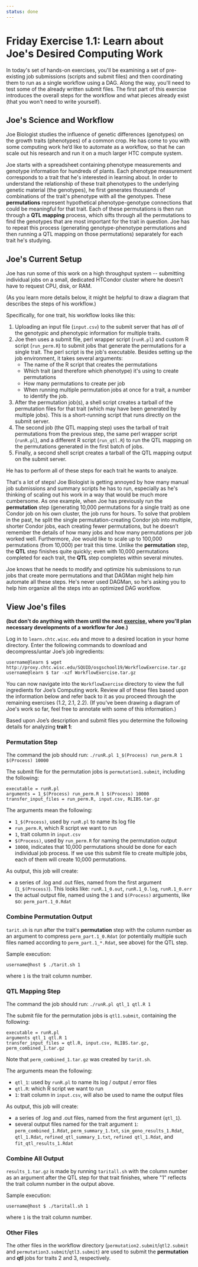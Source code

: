 ```yaml
---
status: done
---
```


<style type="text/css"> pre em { font-style: normal; background-color: yellow; } pre strong { font-style: normal; font-weight: bold; color: \#008; } </style>

Friday Exercise 1.1: Learn about Joe's Desired Computing Work
=============================================================

In today's set of hands-on exercises, you'll be examining a set of pre-existing job submissions (scripts and submit files) and then coordinating them to run as a single workflow using a DAG. Along the way, you'll need to test some of the already written submit files. The first part of this exercise introduces the overall steps for the workflow and what pieces already exist (that you won't need to write yourself).

Joe's Science and Workflow
--------------------------

Joe Biologist studies the influence of genetic differences (genotypes) on the growth traits (phenotypes) of a common crop. He has come to you with some computing work he’d like to automate as a workflow, so that he can scale out his research and run it on a much larger HTC compute system. 

Joe starts with a spreadsheet containing phenotype measurements and genotype information for hundreds of plants.  Each phenotype measurement corresponds to a trait that he's interested in learning about.  In order to understand the relationship of these trait phenotypes to the underlying genetic material (the genotypes), he first generates thousands of combinations of the trait's phenotype with all the genotypes.  These **permutations** represent hypothetical phenotype-genotype connections that could be meaningful for that trait.  Each of these permutations is then run through a **QTL mapping** process, which sifts through all the permutations to find the genotypes that are most important for the trait in question.  Joe has to repeat this process (generating genotype-phenotype permutations and then running a QTL mapping on those permutations) separately for each trait he's studying.  

Joe's Current Setup
-------------------

Joe has run some of this work on a high throughput system -- submitting individual jobs on a small, dedicated HTCondor cluster where he doesn’t have to request CPU, disk, or RAM.  

(As you learn more details below, it might be helpful to draw a diagram that describes the steps of his workflow.)

Specifically, for one trait, his workflow looks like this: 

1. Uploading an input file (`input.csv`) to the submit server that has *all* of the genotypic and phenotypic information for multiple traits.  
1. Joe then uses a submit file, perl wrapper script (`runR.pl`) and custom R script (`run_perm.R`) to submit jobs that generate the permutations for a single trait.  The perl script is the job's executable.  Besides setting up the job environment, it takes several arguments: 
	- The name of the R script that creates the permutations
	- Which trait (and therefore which phenotype) it's using to create permutations
	- How many permutations to create per job
	- When running multiple permutation jobs at once for a trait, a number to identify the job. 
1. After the permutation job(s), a shell script creates a tarball of the permutation files for that trait (which may have been generated by multiple jobs).  This is a short-running script that runs directly on the submit server.  
1. The second job (the QTL mapping step) uses the tarball of trait permutations from the previous step, the same perl wrapper script (`runR.pl`), and a different R script (`run_qtl.R`) to run the QTL mapping on the permutations generated in the first batch of jobs.  
1. Finally, a second shell script creates a tarball of the QTL mapping output on the submit server.   

He has to perform all of these steps for each trait he wants to analyze.  

That's a lot of steps!  Joe Biologist is getting annoyed by how many manual job submissions and summary scripts he has to run, especially as he's thinking of scaling out his work in a way that would be much more cumbersome.  As one example, when Joe has previously run the **permutation** step (generating 10,000 permutations for a single trait) as one Condor job on his own cluster, the job runs for hours.  To solve that problem in the past, he split the single permutation-creating Condor job into multiple, shorter Condor jobs, each creating fewer permutations, but he doesn’t remember the details of how many jobs and how many permutations per job worked well. Furthermore, Joe would like to scale up to 100,000 permutations (from 10,000) per trait this time.   Unlike the **permutation** step, the **QTL** step finishes quite quickly; even with 10,000 permutations completed for each trait, the **QTL** step completes within several minutes.

Joe knows that he needs to modify and optimize his submissions to run jobs that create more permutations and that DAGMan might help him automate all these steps.  He's never used DAGMan, so he's asking you to help him organize all the steps into an optimized DAG workflow.

View Joe's files
----------------

**(but don't do anything with them until the next [exercise](part1-ex2-plan-workflow.md), where you'll plan necessary developments of a workflow for Joe.)**

Log in to `learn.chtc.wisc.edu` and move to a desired location in your home directory. Enter the following commands to download and decompress/untar Joe’s job ingredients:

```console
username@learn $ wget http://proxy.chtc.wisc.edu/SQUID/osgschool19/WorkflowExercise.tar.gz
username@learn $ tar -xzf WorkflowExercise.tar.gz
```

You can now navigate into the `WorkflowExercise` directory to view the full ingredients for Joe’s Computing work. Review all of these files based upon the information below and refer back to it as you proceed through the remaining exercises (1.2, 2.1, 2.2). (If you've been drawing a diagram of Joe's work so far, feel free to annotate with some of this information.)

Based upon Joe’s description and submit files you determine the following details for analyzing **trait 1**: 

### Permutation Step

The command the job should run: `./runR.pl 1_$(Process) run_perm.R 1 $(Process) 10000`

The submit file for the permutation jobs is `permutation1.submit`, including the following: 

```file
executable = runR.pl
arguments = 1_$(Process) run_perm.R 1 $(Process) 10000
transfer_input_files = run_perm.R, input.csv, RLIBS.tar.gz
```

The arguments mean the following:

-   `1_$(Process)`, used by `runR.pl` to name its log file
-   `run_perm.R`, which R script we want to run
-   `1`, trait column in `input.csv`
-   `$(Process)`, used by `run_perm.R` for naming the permutation output
-   `10000`, indicates that 10,000 permutations should be done for each individual job process.  If we use this submit file to create multiple jobs, each of them will create 10,000 permutations.  

As output, this job will create:

-   a series of .log and .out files, named from the first argument (`1_$(Process)`). This looks like: `runR.1_0.out`, `runR.1_0.log`, `runR.1_0.err`
-   the actual output file, named using the `1` and `$(Process)` arguments, like so: `perm_part.1_0.Rdat`

### Combine Permutation Output

`tarit.sh` is run after the trait's **permutation** step with the column number as an argument to compress `perm_part.1_0.Rdat` (or potentially multiple such files named according to `perm_part.1_*.Rdat`, see above) for the QTL step.

Sample execution: 
```console
username@host $ ./tarit.sh 1
```
where `1` is the trait column number.

### QTL Mapping Step

The command the job should run: `./runR.pl qtl_1 qtl.R 1`

The submit file for the permutation jobs is `qtl1.submit`, containing the following: 

```file
executable = runR.pl
arguments qtl_1 qtl.R 1
transfer_input_files = qtl.R, input.csv, RLIBS.tar.gz, perm_combined_1.tar.gz
```

Note that `perm_combined_1.tar.gz` was created by `tarit.sh`.

The arguments mean the following:

-   `qtl_1`: used by `runR.pl` to name its log / output / error files
-   `qtl.R`: which R script we want to run
-   `1`: trait column in `input.csv`, will also be used to name the output files

As output, this job will create:

-   a series of .log and .out files, named from the first argument (`qtl_1`).
-   several output files named for the trait argument `1`: `perm_combined_1.Rdat`, `perm_summary_1.txt`, `sim_geno_results_1.Rdat`, `qtl_1.Rdat`, `refined_qtl_summary_1.txt`, `refined qtl_1.Rdat`, and `fit_qtl_results_1.Rdat`

### Combine All Output

`results_1.tar.gz` is made by running `taritall.sh` with the column number as an argument after the QTL step for that trait finishes, where "1" reflects the trait column number in the output above.

Sample execution: 

```console
username@host $ ./taritall.sh 1
```
where `1` is the trait column number.

### Other Files

The other files in the workflow directory (`permutation2.submit`/`qtl2.submit` and `permutation3.submit`/`qtl3.submit`) are used to submit the **permutation** and **qtl** jobs for traits 2 and 3, respectively.  

